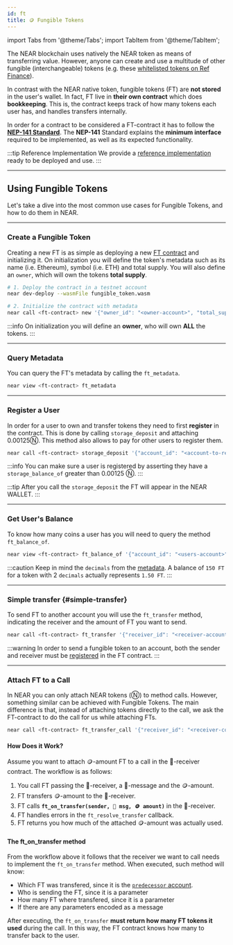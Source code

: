 ```yaml
---
id: ft
title: 🪙 Fungible Tokens
---
```

import Tabs from '@theme/Tabs';
import TabItem from '@theme/TabItem';

<!-- NEAR has a Fungible Token standard, here we explain how to integrate them into your contract

## NEP XXX

## Minting

## Balance

## Transferring

## Transfer and Call -->

The NEAR blockchain uses natively the NEAR token as means of transferring value. However, anyone can create and use a multitude of other fungible (interchangeable) tokens (e.g. these [whitelisted tokens on Ref Finance](https://docs.ref.finance/smart-contracts/ref-exchange#get-global-token-whitelist)).

In contrast with the NEAR native token, fungible tokens (FT) are **not stored** in the user's wallet. In fact, FT live in **their own contract** which does **bookkeeping**. This is, the contract keeps track of how many tokens each user has, and handles transfers internally.

In order for a contract to be considered a FT-contract it has to follow the [**NEP-141 Standard**](https://nomicon.io/Standards/FungibleToken/). The **NEP-141** Standard explains the **minimum interface** required to be implemented, as well as its expected functionality.

:::tip Reference Implementation
We provide a [reference implementation](https://github.com/near-examples/FT) ready to be deployed and use.
:::

<!-- ### Summary of Methods -->

---

## Using Fungible Tokens
Let's take a dive into the most common use cases for Fungible Tokens, and how to do them in NEAR.

<hr class="subsection"/>

### Create a Fungible Token
Creating a new FT is as simple as deploying a new [FT contract](#the-fungible-token-standard-nep-141) and initializing it. On initialization you will define the token's metadata such as its name (i.e. Ethereum), symbol (i.e. ETH) and total supply. You will also define an `owner`, which will own the tokens **total supply**.

<Tabs className="language-tabs">
  <TabItem value="cli" label="NEAR CLI">

  ```bash
  # 1. Deploy the contract in a testnet account
  near dev-deploy --wasmFile fungible_token.wasm

  # 2. Initialize the contract with metadata
  near call <ft-contract> new '{"owner_id": "<owner-account>", "total_supply": "1000000000000000", "metadata": { "spec": "ft-1.0.0", "name": "Example Token Name", "symbol": "EXLT", "decimals": 8 }}' --accountId <ft-contract>

  ```

  </TabItem>
</Tabs>

:::info
On initialization you will define an **owner**, who will own **ALL** the tokens.
:::

<hr class="subsection"/>

### Query Metadata
You can query the FT's metadata by calling the `ft_metadata`.

<Tabs className="language-tabs">
  <TabItem value="cli" label="NEAR CLI">

  ```bash
  near view <ft-contract> ft_metadata
  ```

  </TabItem>
</Tabs>

<hr class="subsection"/>

### Register a User
In order for a user to own and transfer tokens they need to first **register** in the contract. This is done by calling `storage_deposit` and attaching 0.00125Ⓝ. This method also allows to pay for other users to register them.

<Tabs className="language-tabs">
  <TabItem value="cli" label="NEAR CLI">

  ```bash
  near call <ft-contract> storage_deposit '{"account_id": "<account-to-register>"}' --accountId <your-account> --amount 0.00125
  ```

  </TabItem>
</Tabs>


:::info
You can make sure a user is registered by asserting they have a `storage_balance_of` greater than 0.00125 Ⓝ.
:::

:::tip
After you call the `storage_deposit` the FT will appear in the NEAR WALLET. 
:::

<hr class="subsection"/>

### Get User's Balance
To know how many coins a user has you will need to query the method `ft_balance_of`.

<Tabs className="language-tabs">
  <TabItem value="cli" label="NEAR CLI">

  ```bash
  near view <ft-contract> ft_balance_of '{"account_id": "<users-account>"}'
  ```
  
  </TabItem>
</Tabs>

:::caution
  Keep in mind the `decimals` from the [metadata](#query-metadata). A balance of `150 FT` for a token with 2 `decimals` actually represents `1.50 FT`.
:::

<hr class="subsection"/>

### Simple transfer {#simple-transfer}
To send FT to another account you will use the `ft_transfer` method, indicating the receiver and the amount of FT you want to send.

<Tabs className="language-tabs">
  <TabItem value="cli" label="NEAR CLI">

  ```bash
  near call <ft-contract> ft_transfer '{"receiver_id": "<receiver-account>", "amount": "<amount>"}' --accountId <your-account> --depositYocto 1
  ```
  
  </TabItem>
</Tabs>


:::warning
In order to send a fungible token to an account, both the sender and receiver must be [registered](#register-a-user) in the FT contract.
:::

<hr class="subsection"/>

### Attach FT to a Call
In NEAR you can only attach NEAR tokens (Ⓝ) to method calls. However, something similar can be achieved with Fungible Tokens. The main difference is that, instead of attaching tokens directly to the call, we ask the FT-contract to do the call for us while attaching FTs.

<Tabs className="language-tabs">
  <TabItem value="cli" label="NEAR CLI">

  ```bash
  near call <ft-contract> ft_transfer_call '{"receiver_id": "<receiver-contract>", "amount": "<amount>", "msg": "<a-string-message>"}' --accountId <user_account_id> --depositYocto 1
  ```
  
  </TabItem>
</Tabs>

#### How Does it Work?
Assume you want to attach 🪙-amount FT to a call in the 🤖-receiver contract. The workflow is as follows:
1. You call FT passing the 🤖-receiver, a 💬-message and the 🪙-amount.
2. FT transfers 🪙-amount to the 🤖-receiver.
3. FT calls **`ft_on_transfer(sender, 💬 msg, 🪙 amount)`** in the 🤖-receiver.
4. FT handles errors in the `ft_resolve_transfer` callback.
5. FT returns you how much of the attached 🪙-amount was actually used.

#### The ft_on_transfer method
From the workflow above it follows that the receiver we want to call needs to implement the `ft_on_transfer` method. When executed, such method will know:
- Which FT was transfered, since it is the [`predecessor` account](../contracts/environment/environment.md#predecessor-and-signer).
- Who is sending the FT, since it is a parameter
- How many FT where transfered, since it is a parameter
- If there are any parameters encoded as a message

After executing, the `ft_on_transfer` **must return how many FT tokens it used** during the call. In this way, the FT contract knows how many to transfer back to the user.